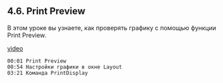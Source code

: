 ## 4.6. Print Preview

В этом уроке вы узнаете, как проверять графику с помощью функции Print Preview.

[video](https://player.softculture.cc/embed/online/RHN/RHN_72.15.06_L4-6_PrintPreview)

``` chapters
00:01 Print Preview
00:54 Настройки графики в окне Layout
03:21 Команда PrintDisplay
```